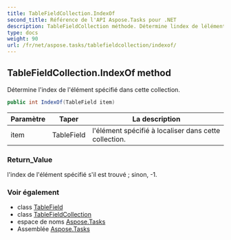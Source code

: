 ```yaml
---
title: TableFieldCollection.IndexOf
second_title: Référence de l'API Aspose.Tasks pour .NET
description: TableFieldCollection méthode. Détermine lindex de lélément spécifié dans cette collection.
type: docs
weight: 90
url: /fr/net/aspose.tasks/tablefieldcollection/indexof/
---
```

## TableFieldCollection.IndexOf method

Détermine l'index de l'élément spécifié dans cette collection.

```csharp
public int IndexOf(TableField item)
```

| Paramètre | Taper | La description |
| --- | --- | --- |
| item | TableField | l'élément spécifié à localiser dans cette collection. |

### Return_Value

l'index de l'élément spécifié s'il est trouvé ; sinon, -1.

### Voir également

* class [TableField](../../tablefield/)
* class [TableFieldCollection](../)
* espace de noms [Aspose.Tasks](../../tablefieldcollection/)
* Assemblée [Aspose.Tasks](../../../)


